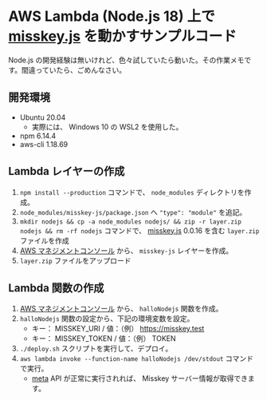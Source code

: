 # AWS Lambda (Node.js 18) 上で [misskey.js] を動かすサンプルコード

Node.js の開発経験は無いけれど、色々試していたら動いた。その作業メモです。間違っていたら、ごめんなさい。

## 開発環境

- Ubuntu 20.04
    - 実際には、 Windows 10 の WSL2 を使用した。
- npm 6.14.4
- aws-cli 1.18.69

## Lambda レイヤーの作成

1. `npm install --production` コマンドで、 `node_modules` ディレクトリを作成。
1. `node_modules/misskey-js/package.json` へ `"type": "module"` を追記。
1. `mkdir nodejs && cp -a node_modules nodejs/ && zip -r layer.zip nodejs && rm -rf nodejs` コマンドで、 [misskey.js] 0.0.16 を含む `layer.zip` ファイルを作成
1. [AWS マネジメントコンソール] から、 `misskey-js` レイヤーを作成。
1. `layer.zip` ファイルをアップロード

## Lambda 関数の作成

1. [AWS マネジメントコンソール] から、 `halloNodejs` 関数を作成。
1. `halloNodejs` 関数の設定から、下記の環境変数を設定。
    - キー： MISSKEY_URI / 値：（例） https://misskey.test
    - キー： MISSKEY_TOKEN / 値：（例） TOKEN
1. `./deploy.sh` スクリプトを実行して、デプロイ。
1. `aws lambda invoke --function-name halloNodejs /dev/stdout` コマンドで実行。
    - [meta] API が正常に実行されれば、 Misskey サーバー情報が取得できます。

[misskey.js]: https://github.com/misskey-dev/misskey.js
[AWS マネジメントコンソール]: https://ap-northeast-1.console.aws.amazon.com/lambda/home?region=ap-northeast-1#/discover
[meta]: https://misskey-hub.net/docs/api/endpoints/meta.html
